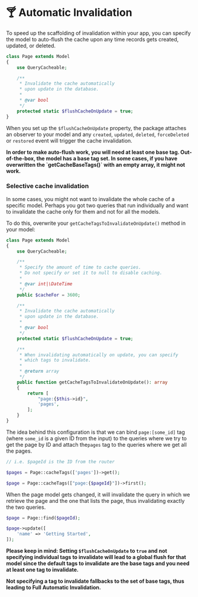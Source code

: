 # 🍸 Automatic Invalidation

To speed up the scaffolding of invalidation within your app, you can specify the model to auto-flush the cache upon any time records gets created, updated, or deleted.

```php
class Page extends Model
{
    use QueryCacheable;

    /**
     * Invalidate the cache automatically
     * upon update in the database.
     *
     * @var bool
     */
    protected static $flushCacheOnUpdate = true;
}
```

When you set up the `$flushCacheOnUpdate` property, the package attaches an observer to your model and any `created`, `updated`, `deleted`, `forceDeleted` or `restored` event will trigger the cache invalidation.

**In order to make auto-flush work, you will need at least one base tag. Out-of-the-box, the model has a base tag set. In some cases, if you have overwritten the \`getCacheBaseTags()\` with an empty array, it might not work.**

### Selective cache invalidation

In some cases, you might not want to invalidate the whole cache of a specific model. Perhaps you got two queries that run individually and want to invalidate the cache only for them and not for all the models.

To do this, overwrite your `getCacheTagsToInvalidateOnUpdate()` method in your model:

```php
class Page extends Model
{
    use QueryCacheable;

    /**
     * Specify the amount of time to cache queries.
     * Do not specify or set it to null to disable caching.
     *
     * @var int|\DateTime
     */
    public $cacheFor = 3600;

    /**
     * Invalidate the cache automatically
     * upon update in the database.
     *
     * @var bool
     */
    protected static $flushCacheOnUpdate = true;

    /**
     * When invalidating automatically on update, you can specify
     * which tags to invalidate.
     *
     * @return array
     */
    public function getCacheTagsToInvalidateOnUpdate(): array
    {
        return [
            "page:{$this->id}",
            'pages',
        ];
    }
}
```

The idea behind this configuration is that we can bind `page:[some_id]` tag (where `some_id` is a given ID from the input) to the queries where we try to get the page by ID and attach the`pages` tag to the queries where we get all the pages.

```php
// i.e. $pageId is the ID from the router

$pages = Page::cacheTags(['pages'])->get();

$page = Page::cacheTags(["page:{$pageId}"])->first();
```

When the page model gets changed, it will invalidate the query in which we retrieve the page and the one that lists the page, thus invalidating exactly the two queries.

```php
$page = Page::find($pageId);

$page->update([
    'name' => 'Getting Started',
]);
```

**Please keep in mind: Setting `$flushCacheOnUpdate` to `true` and not specifying individual tags to invalidate will lead to a global flush for that model since the default tags to invalidate are the base tags and you need at least one tag to invalidate.**

**Not specifying a tag to invalidate fallbacks to the set of base tags, thus leading to Full Automatic Invalidation.**

